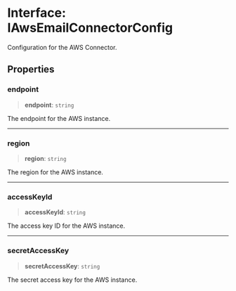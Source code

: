 # Interface: IAwsEmailConnectorConfig

Configuration for the AWS Connector.

## Properties

### endpoint

> **endpoint**: `string`

The endpoint for the AWS instance.

***

### region

> **region**: `string`

The region for the AWS instance.

***

### accessKeyId

> **accessKeyId**: `string`

The access key ID for the AWS instance.

***

### secretAccessKey

> **secretAccessKey**: `string`

The secret access key for the AWS instance.
